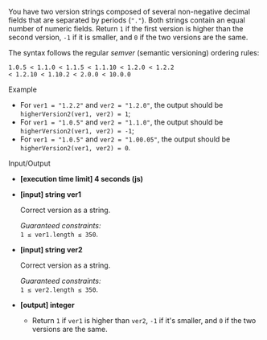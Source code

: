 
You have two version strings composed of several non-negative decimal fields that are separated by periods (`"."`). Both strings contain an equal number of numeric fields. Return  `1`  if the first version is higher than the second version,  `-1`  if it is smaller, and  `0`  if the two versions are the same.

The syntax follows the regular  _semver_  (semantic versioning) ordering rules:

```
1.0.5 < 1.1.0 < 1.1.5 < 1.1.10 < 1.2.0 < 1.2.2
< 1.2.10 < 1.10.2 < 2.0.0 < 10.0.0

```

Example

-   For  `ver1 = "1.2.2"`  and  `ver2 = "1.2.0"`, the output should be  
    `higherVersion2(ver1, ver2) = 1`;
-   For  `ver1 = "1.0.5"`  and  `ver2 = "1.1.0"`, the output should be  
    `higherVersion2(ver1, ver2) = -1`;
-   For  `ver1 = "1.0.5"`  and  `ver2 = "1.00.05"`, the output should be  
    `higherVersion2(ver1, ver2) = 0`.

Input/Output

-   **[execution time limit] 4 seconds (js)**
    
-   **[input] string ver1**
    
    Correct version as a string.
    
    _Guaranteed constraints:_  
    `1 ≤ ver1.length ≤ 350`.
    
-   **[input] string ver2**
    
    Correct version as a string.
    
    _Guaranteed constraints:_  
    `1 ≤ ver2.length ≤ 350`.
    
-   **[output] integer**
    
    -   Return  `1`  if  `ver1`  is higher than  `ver2`,  `-1`  if it's smaller, and  `0`  if the two versions are the same.